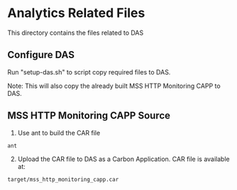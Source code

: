 # Analytics Related Files

This directory contains the files related to DAS


Configure DAS
------------------------------------------
Run "setup-das.sh" to script copy required files to DAS. 

Note: This will also copy the already built MSS HTTP Monitoring CAPP to DAS.


MSS HTTP Monitoring CAPP Source
------------------------------------------
1. Use ant to build the CAR file
```
ant
```
2. Upload the CAR file to DAS as a Carbon Application. CAR file is available at:
```
target/mss_http_monitoring_capp.car
```
